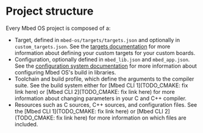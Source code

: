 # Project structure

Every Mbed OS project is composed of a:

- Target, defined in `mbed-os/targets/targets.json` and optionally in `custom_targets.json`. See the [targets documentation](../program-setup/adding-and-configuring-targets.html) for more information about defining your custom targets for your custom boards.
- Configuration, optionally defined in `mbed_lib.json` and `mbed_app.json`. See the [configuration system documentation](../program-setup/advanced-configuration.html) for more information about configuring Mbed OS's build in libraries.
- Toolchain and build profile, which define the arguments to the compiler suite. See the build system either for [Mbed CLI 1](TODO_CMAKE: fix link here) or [Mbed CLI 2](TODO_CMAKE: fix link here) for more information about changing parameters in your C and C++ compiler.
- Resources such as C sources, C++ sources, and configuration files. See the [Mbed CLI 1](TODO_CMAKE: fix link here) or [Mbed CLI 2](TODO_CMAKE: fix link here) for more information on which files are included.
